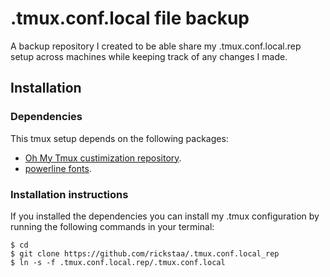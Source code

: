 # .tmux.conf.local file backup

A backup repository I created to be able share my .tmux.conf.local.rep setup across machines while keeping track of any changes I made.

## Installation


### Dependencies
This tmux setup depends on the following packages:

- [Oh My Tmux custimization repository](https://github.com/gpakosz/.tmux).
- [powerline fonts](https://github.com/powerline/fonts).

### Installation instructions
If you installed the dependencies you can install my .tmux configuration by running the following commands in your terminal:

```
$ cd
$ git clone https://github.com/rickstaa/.tmux.conf.local_rep
$ ln -s -f .tmux.conf.local.rep/.tmux.conf.local
```
